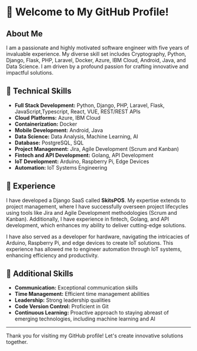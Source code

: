 # 👋 Welcome to My GitHub Profile!

## About Me

I am a passionate and highly motivated software engineer with five years of invaluable experience. My diverse skill set includes Cryptography, Python, Django, Flask, PHP, Laravel, Docker, Azure, IBM Cloud, Android, Java, and Data Science. I am driven by a profound passion for crafting innovative and impactful solutions.

## 🚀 Technical Skills

- **Full Stack Development:** Python, Django, PHP, Laravel, Flask, JavaScript,Typescript, React, VUE, REST/REST APIs
- **Cloud Platforms:** Azure, IBM Cloud
- **Containerization:** Docker
- **Mobile Development:** Android, Java
- **Data Science:** Data Analysis, Machine Learning, AI
- **Database:** PostgreSQL, SQL
- **Project Management:** Jira, Agile Development (Scrum and Kanban)
- **Fintech and API Development:** Golang, API Development
- **IoT Development:** Arduino, Raspberry Pi, Edge Devices
- **Automation:** IoT Systems Engineering

## 💼 Experience

I have developed a Django SaaS called **SkitsPOS**. My expertise extends to project management, where I have successfully overseen project lifecycles using tools like Jira and Agile Development methodologies (Scrum and Kanban). Additionally, I have experience in fintech, Golang, and API development, which enhances my ability to deliver cutting-edge solutions.

I have also served as a developer for hardware, navigating the intricacies of Arduino, Raspberry Pi, and edge devices to create IoT solutions. This experience has allowed me to engineer automation through IoT systems, enhancing efficiency and productivity.

## 🌟 Additional Skills

- **Communication:** Exceptional communication skills
- **Time Management:** Efficient time management abilities
- **Leadership:** Strong leadership qualities
- **Code Version Control:** Proficient in Git
- **Continuous Learning:** Proactive approach to staying abreast of emerging technologies, including machine learning and AI



---

Thank you for visiting my GitHub profile! Let's create innovative solutions together.
